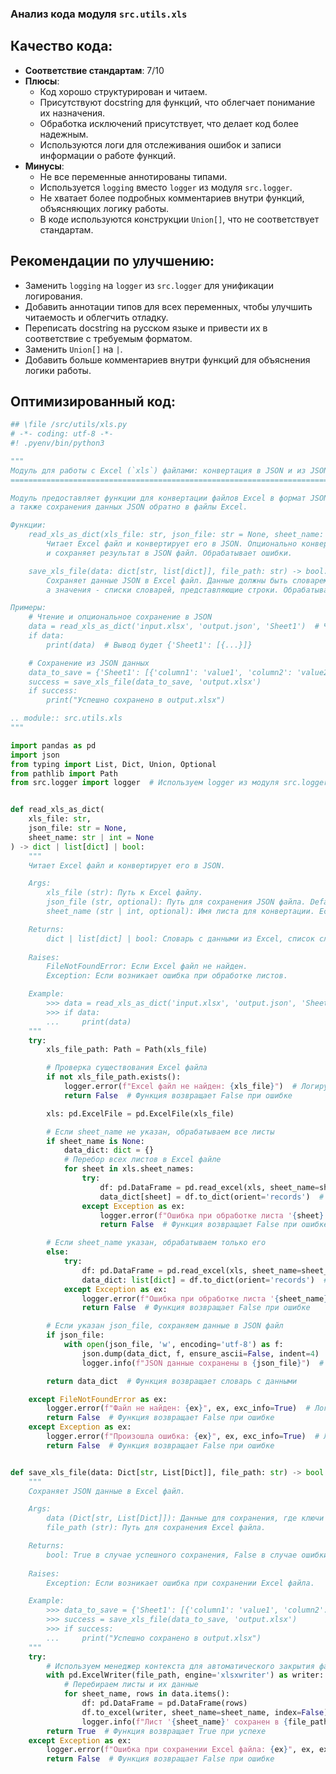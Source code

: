 ### **Анализ кода модуля `src.utils.xls`**

## Качество кода:

- **Соответствие стандартам**: 7/10
- **Плюсы**:
  - Код хорошо структурирован и читаем.
  - Присутствуют docstring для функций, что облегчает понимание их назначения.
  - Обработка исключений присутствует, что делает код более надежным.
  - Используются логи для отслеживания ошибок и записи информации о работе функций.
- **Минусы**:
  - Не все переменные аннотированы типами.
  - Используется `logging` вместо `logger` из модуля `src.logger`.
  - Не хватает более подробных комментариев внутри функций, объясняющих логику работы.
  - В коде используются конструкции `Union[]`, что не соответствует стандартам.

## Рекомендации по улучшению:

- Заменить `logging` на `logger` из `src.logger` для унификации логирования.
- Добавить аннотации типов для всех переменных, чтобы улучшить читаемость и облегчить отладку.
- Переписать docstring на русском языке и привести их в соответствие с требуемым форматом.
- Заменить `Union[]` на `|`.
- Добавить больше комментариев внутри функций для объяснения логики работы.

## Оптимизированный код:

```python
## \file /src/utils/xls.py
# -*- coding: utf-8 -*-
#! .pyenv/bin/python3

"""
Модуль для работы с Excel (`xls`) файлами: конвертация в JSON и из JSON в Excel (`xls`).
=======================================================================================

Модуль предоставляет функции для конвертации файлов Excel в формат JSON, обработки нескольких листов,
а также сохранения данных JSON обратно в файлы Excel.

Функции:
    read_xls_as_dict(xls_file: str, json_file: str = None, sheet_name: str | int = None) -> dict | list[dict] | bool:
        Читает Excel файл и конвертирует его в JSON. Опционально конвертирует указанный лист
        и сохраняет результат в JSON файл. Обрабатывает ошибки.

    save_xls_file(data: dict[str, list[dict]], file_path: str) -> bool:
        Сохраняет данные JSON в Excel файл. Данные должны быть словарем, где ключи - это названия листов,
        а значения - списки словарей, представляющие строки. Обрабатывает ошибки.

Примеры:
    # Чтение и опциональное сохранение в JSON
    data = read_xls_as_dict('input.xlsx', 'output.json', 'Sheet1')  # Читает лист с именем 'Sheet1'
    if data:
        print(data)  # Вывод будет {'Sheet1': [{...}]}

    # Сохранение из JSON данных
    data_to_save = {'Sheet1': [{'column1': 'value1', 'column2': 'value2'}]}
    success = save_xls_file(data_to_save, 'output.xlsx')
    if success:
        print("Успешно сохранено в output.xlsx")

.. module:: src.utils.xls
"""

import pandas as pd
import json
from typing import List, Dict, Union, Optional
from pathlib import Path
from src.logger import logger  # Используем logger из модуля src.logger


def read_xls_as_dict(
    xls_file: str,
    json_file: str = None,
    sheet_name: str | int = None
) -> dict | list[dict] | bool:
    """
    Читает Excel файл и конвертирует его в JSON.

    Args:
        xls_file (str): Путь к Excel файлу.
        json_file (str, optional): Путь для сохранения JSON файла. Defaults to None.
        sheet_name (str | int, optional): Имя листа для конвертации. Если None, конвертируются все листы. Defaults to None.

    Returns:
        dict | list[dict] | bool: Словарь с данными из Excel, список словарей (если указан sheet_name) или False в случае ошибки.
    
    Raises:
        FileNotFoundError: Если Excel файл не найден.
        Exception: Если возникает ошибка при обработке листов.

    Example:
        >>> data = read_xls_as_dict('input.xlsx', 'output.json', 'Sheet1')
        >>> if data:
        ...     print(data)
    """
    try:
        xls_file_path: Path = Path(xls_file)

        # Проверка существования Excel файла
        if not xls_file_path.exists():
            logger.error(f"Excel файл не найден: {xls_file}")  # Логируем ошибку
            return False  # Функция возвращает False при ошибке

        xls: pd.ExcelFile = pd.ExcelFile(xls_file)

        # Если sheet_name не указан, обрабатываем все листы
        if sheet_name is None:
            data_dict: dict = {}
            # Перебор всех листов в Excel файле
            for sheet in xls.sheet_names:
                try:
                    df: pd.DataFrame = pd.read_excel(xls, sheet_name=sheet)
                    data_dict[sheet] = df.to_dict(orient='records')  # Преобразуем DataFrame в словарь
                except Exception as ex:
                    logger.error(f"Ошибка при обработке листа '{sheet}': {ex}", ex, exc_info=True)  # Логируем ошибку
                    return False  # Функция возвращает False при ошибке

        # Если sheet_name указан, обрабатываем только его
        else:
            try:
                df: pd.DataFrame = pd.read_excel(xls, sheet_name=sheet_name)
                data_dict: list[dict] = df.to_dict(orient='records')  # Преобразуем DataFrame в словарь
            except Exception as ex:
                logger.error(f"Ошибка при обработке листа '{sheet_name}': {ex}", ex, exc_info=True)  # Логируем ошибку
                return False  # Функция возвращает False при ошибке

        # Если указан json_file, сохраняем данные в JSON файл
        if json_file:
            with open(json_file, 'w', encoding='utf-8') as f:
                json.dump(data_dict, f, ensure_ascii=False, indent=4)  # Сохраняем данные в JSON файл
                logger.info(f"JSON данные сохранены в {json_file}")  # Логируем информацию об успешном сохранении

        return data_dict  # Функция возвращает словарь с данными

    except FileNotFoundError as ex:
        logger.error(f"Файл не найден: {ex}", ex, exc_info=True)  # Логируем ошибку
        return False  # Функция возвращает False при ошибке
    except Exception as ex:
        logger.error(f"Произошла ошибка: {ex}", ex, exc_info=True)  # Логируем ошибку
        return False  # Функция возвращает False при ошибке


def save_xls_file(data: Dict[str, List[Dict]], file_path: str) -> bool:
    """
    Сохраняет JSON данные в Excel файл.

    Args:
        data (Dict[str, List[Dict]]): Данные для сохранения, где ключи - названия листов, значения - списки словарей (строки).
        file_path (str): Путь для сохранения Excel файла.

    Returns:
        bool: True в случае успешного сохранения, False в случае ошибки.
    
    Raises:
        Exception: Если возникает ошибка при сохранении Excel файла.

    Example:
        >>> data_to_save = {'Sheet1': [{'column1': 'value1', 'column2': 'value2'}]}
        >>> success = save_xls_file(data_to_save, 'output.xlsx')
        >>> if success:
        ...     print("Успешно сохранено в output.xlsx")
    """
    try:
        # Используем менеджер контекста для автоматического закрытия файла
        with pd.ExcelWriter(file_path, engine='xlsxwriter') as writer:
            # Перебираем листы и их данные
            for sheet_name, rows in data.items():
                df: pd.DataFrame = pd.DataFrame(rows)
                df.to_excel(writer, sheet_name=sheet_name, index=False)  # Записываем DataFrame в Excel файл
                logger.info(f"Лист '{sheet_name}' сохранен в {file_path}")  # Логируем информацию об успешном сохранении
        return True  # Функция возвращает True при успехе
    except Exception as ex:
        logger.error(f"Ошибка при сохранении Excel файла: {ex}", ex, exc_info=True)  # Логируем ошибку
        return False  # Функция возвращает False при ошибке